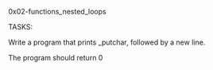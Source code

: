 0x02-functions_nested_loops

TASKS:

Write a program that prints _putchar, followed by a new line.

The program should return 0



